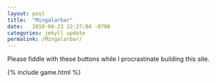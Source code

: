 ```yaml
---
layout: post
title:  "Mingalarbar"
date:   2018-06-23 22:27:04 -0700
categories: jekyll update
permalink: /Mingalarbar/
---
```

Please fiddle with these buttons while I procrastinate building this site.

{% include game.html %}
